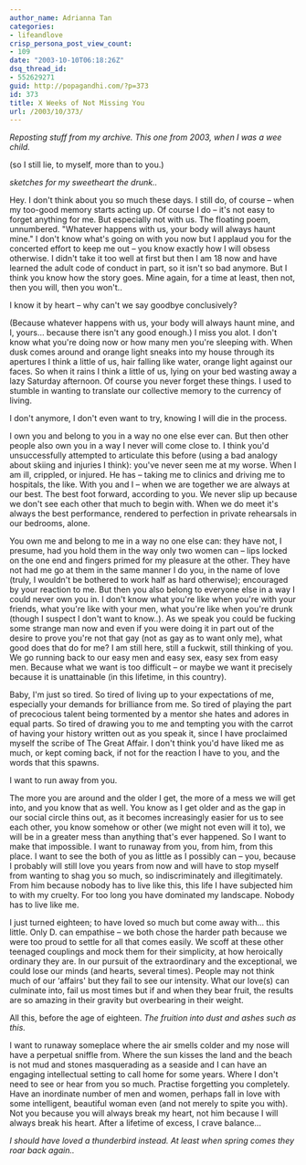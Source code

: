 ```yaml
---
author_name: Adrianna Tan
categories:
- lifeandlove
crisp_persona_post_view_count:
- 109
date: "2003-10-10T06:18:26Z"
dsq_thread_id:
- 552629271
guid: http://popagandhi.com/?p=373
id: 373
title: X Weeks of Not Missing You
url: /2003/10/373/
---
```


_Reposting stuff from my archive. This one from 2003, when I was a wee child._

(so I still lie, to myself, more than to you.)

_sketches for my sweetheart the drunk.._

Hey. I don't think about you so much these days. I still do, of course &#8211; when my too-good memory starts acting up. Of course I do &#8211; it's not easy to forget anything for me. But especially not with us. The floating poem, unnumbered. "Whatever happens with us, your body will always haunt mine." I don't know what's going on with you now but I applaud you for the concerted effort to keep me out &#8211; you know exactly how I will obsess otherwise. I didn't take it too well at first but then I am 18 now and have learned the adult code of conduct in part, so it isn't so bad anymore. But I think you know how the story goes. Mine again, for a time at least, then not, then you will, then you won't..

I know it by heart &#8211; why can't we say goodbye conclusively?

(Because whatever happens with us, your body will always haunt mine, and I, yours&#8230; because there isn't any good enough.) I miss you alot. I don't know what you're doing now or how many men you're sleeping with. When dusk comes around and orange light sneaks into my house through its apertures I think a little of us, hair falling like water, orange light against our faces. So when it rains I think a little of us, lying on your bed wasting away a lazy Saturday afternoon. Of course you never forget these things. I used to stumble in wanting to translate our collective memory to the currency of living.

I don't anymore, I don't even want to try, knowing I will die in the process.

I own you and belong to you in a way no one else ever can. But then other people also own you in a way I never will come close to. I think you'd unsuccessfully attempted to articulate this before (using a bad analogy about skiing and injuries I think): you've never seen me at my worse. When I am ill, crippled, or injured. He has &#8211; taking me to clinics and driving me to hospitals, the like. With you and I &#8211; when we are together we are always at our best. The best foot forward, according to you. We never slip up because we don't see each other that much to begin with. When we do meet it's always the best performance, rendered to perfection in private rehearsals in our bedrooms, alone.

You own me and belong to me in a way no one else can: they have not, I presume, had you hold them in the way only two women can &#8211; lips locked on the one end and fingers primed for my pleasure at the other. They have not had me go at them in the same manner I do you, in the name of love (truly, I wouldn't be bothered to work half as hard otherwise); encouraged by your reaction to me. But then you also belong to everyone else in a way I could never own you in. I don't know what you're like when you're with your friends, what you're like with your men, what you're like when you're drunk (though I suspect I don't want to know..). As we speak you could be fucking some strange man now and even if you were doing it in part out of the desire to prove you're not that gay (not as gay as to want only me), what good does that do for me? I am still here, still a fuckwit, still thinking of you. We go running back to our easy men and easy sex, easy sex from easy men. Because what we want is too difficult &#8211; or maybe we want it precisely because it is unattainable (in this lifetime, in this country).

Baby, I'm just so tired. So tired of living up to your expectations of me, especially your demands for brilliance from me. So tired of playing the part of precocious talent being tormented by a mentor she hates and adores in equal parts. So tired of drawing you to me and tempting you with the carrot of having your history written out as you speak it, since I have proclaimed myself the scribe of The Great Affair. I don't think you'd have liked me as much, or kept coming back, if not for the reaction I have to you, and the words that this spawns.

I want to run away from you.

The more you are around and the older I get, the more of a mess we will get into, and you know that as well. You know as I get older and as the gap in our social circle thins out, as it becomes increasingly easier for us to see each other, you know somehow or other (we might not even will it to), we will be in a greater mess than anything that's ever happened. So I want to make that impossible. I want to runaway from you, from him, from this place. I want to see the both of you as little as I possibly can &#8211; you, because I probably will still love you years from now and will have to stop myself from wanting to shag you so much, so indiscriminately and illegitimately. From him because nobody has to live like this, this life I have subjected him to with my cruelty. For too long you have dominated my landscape. Nobody has to live like me.

I just turned eighteen; to have loved so much but come away with&#8230; this little. Only D. can empathise &#8211; we both chose the harder path because we were too proud to settle for all that comes easily. We scoff at these other teenaged couplings and mock them for their simplicity, at how heroically ordinary they are. In our pursuit of the extraordinary and the exceptional, we could lose our minds (and hearts, several times). People may not think much of our &#8216;affairs' but they fail to see our intensity. What our love(s) can culminate into, fail us most times but if and when they bear fruit, the results are so amazing in their gravity but overbearing in their weight.

All this, before the age of eighteen. _The fruition into dust and ashes such as this._

I want to runaway someplace where the air smells colder and my nose will have a perpetual sniffle from. Where the sun kisses the land and the beach is not mud and stones masquerading as a seaside and I can have an engaging intellectual setting to call home for some years. Where I don't need to see or hear from you so much. Practise forgetting you completely. Have an inordinate number of men and women, perhaps fall in love with some intelligent, beautiful woman even (and not merely to spite you with). Not you because you will always break my heart, not him because I will always break his heart. After a lifetime of excess, I crave balance&#8230;

_I should have loved a thunderbird instead. At least when spring comes they roar back again.._
